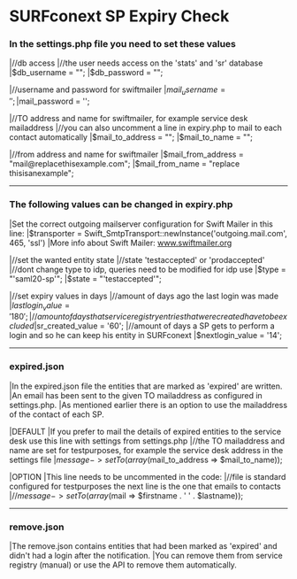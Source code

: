 # SURFconext SP Expiry Check

### In the settings.php file you need to set these values

|//db access
|//the user needs access on the 'stats' and 'sr' database
|$db_username = "";
|$db_password = "";

|//username and password for swiftmailer
|$mail_username = '';
|$mail_password = '';

|//TO address and name for swiftmailer, for example service desk mailaddress
|//you can also uncomment a line in expiry.php to mail to each contact automatically
|$mail_to_address = "";
|$mail_to_name = "";

|//from address and name for swiftmailer
|$mail_from_address = "mail@replacethisexample.com";
|$mail_from_name = "replace thisisanexample";

--------------------------------------------------------------------------------------

### The following values can be changed in expiry.php

|Set the correct outgoing mailserver configuration for Swift Mailer in this line:
|$transporter = Swift_SmtpTransport::newInstance('outgoing.mail.com', 465, 'ssl')
|More info about Swift Mailer: www.swiftmailer.org

|//set the wanted entity state
|//state 'testaccepted' or 'prodaccepted'
|//dont change type to idp, queries need to be modified for idp use
|$type = "'saml20-sp'";
|$state = "'testaccepted'";

|//set expiry values in days
|//amount of days ago the last login was made 
|$lastlogin_value = '180';
|//amount of days that service registry entries that were created have to be excluded 
|$sr_created_value = '60';
|//amount of days a SP gets to perform a login and so he can keep his entity in SURFconext
|$nextlogin_value = '14';

--------------------------------------------------------------------------------------

### expired.json

|In the expired.json file the entities that are marked as 'expired' are written.
|An email has been sent to the given TO mailaddress as configured in settings.php.
|As mentioned earlier there is an option to use the mailaddress of the contact of each SP.

|DEFAULT
|If you prefer to mail the details of expired entities to the service desk use this line with settings from settings.php
|//the TO mailaddress and name are set for testpurposes, for example the service desk address in the settings file
|$message->setTo(array($mail_to_address => $mail_to_name));

|OPTION
|This line needs to be uncommented in the code:
|//file is standard configured for testpurposes the next line is the one that emails to contacts
|//$message->setTo(array($mail => $firstname . ' ' . $lastname));

--------------------------------------------------------------------------------------
### remove.json

|The remove.json contains entities that had been marked as 'expired' and didn't had a login after the notification.
|You can remove them from service registry (manual) or use the API to remove them automatically.

